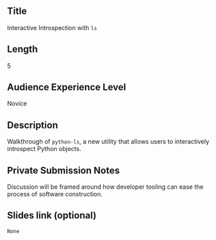 ## Title

Interactive Introspection with `ls`

## Length

5

## Audience Experience Level

Novice

## Description

Walkthrough of `python-ls`, a new utility that allows users to interactively introspect Python objects.

## Private Submission Notes

Discussion will be framed around how developer tooling can ease the process of software construction.

## Slides link (optional)

`None`
